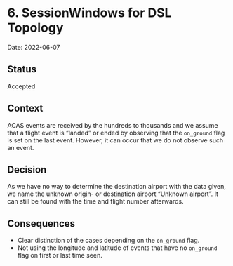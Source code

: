 # 6. SessionWindows for DSL Topology

Date: 2022-06-07

## Status

Accepted

## Context

ACAS events are received by the hundreds to thousands and we assume that a flight event is “landed” or ended by observing that the `on_ground` flag is set on the last event. However, it can occur that we do not observe such an event.

## Decision

As we have no way to determine the destination airport with the data given, we name the unknown origin- or destination airport “Unknown airport”. It can still be found with the time and flight number afterwards.

## Consequences

* Clear distinction of the cases depending on the `on_ground` flag.
* Not using the longitude and latitude of events that have no `on_ground` flag on first or last time seen.
